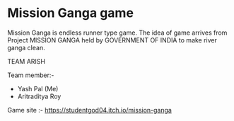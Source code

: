 # Mission Ganga game

Mission Ganga is endless runner type game. The idea of game arrives from Project MISSION GANGA held by GOVERNMENT OF INDIA to make river ganga clean.

TEAM ARISH

Team member:-
- Yash Pal (Me)
- Aritraditya Roy

Game site :- https://studentgod04.itch.io/mission-ganga

